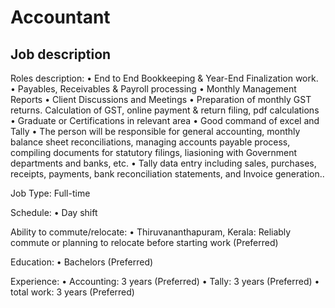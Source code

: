 # Accountant
## Job description

Roles description:
• End to End Bookkeeping & Year-End Finalization work.
• Payables, Receivables & Payroll processing
• Monthly Management Reports
• Client Discussions and Meetings
• Preparation of monthly GST returns. Calculation of GST, online payment & return filing, pdf calculations
• Graduate or Certifications in relevant area
• Good command of excel and Tally
• The person will be responsible for general accounting, monthly balance sheet reconciliations, managing accounts payable process, compiling documents for statutory filings, liasioning with Government departments and banks, etc.
• Tally data entry including sales, purchases, receipts, payments, bank reconciliation statements, and Invoice generation..

Job Type: Full-time

Schedule:
• Day shift

Ability to commute/relocate:
• Thiruvananthapuram, Kerala: Reliably commute or planning to relocate before starting work (Preferred)

Education:
• Bachelors (Preferred)

Experience:
• Accounting: 3 years (Preferred)
• Tally: 3 years (Preferred)
• total work: 3 years (Preferred)
